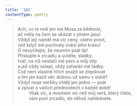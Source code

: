 ```yaml
---
title: '103'
contentType: poetry
---
```


> Ach, co to rodí jen má Musa za bědnost,  
> ač měla na čem se ukázat v plném jasu!  
> Vždyť její námět má víc ceny, všeho prost,  
> než když mé pochvaly ověsí jeho krásu!  
> Ó nevyčítejte, že neumím psát líp!  
> Přistupte k zrcadlu a uvidíte, sladký,  
> tvář, na niž nestačí mé pero a můj vtip  
> a jež vždy oslepí, vždy zahanbí mé řádky.  
> Což není vlastně hřích snažit se zlepšovat  
> a tím jen kazit věc dobrou už samu v sobě?  
> Vždyť moje veršíky chtějí jen jedno — psát  
> a zpívat o vašich přednostech v každé době!  
>          Však víc, a mnohem víc než můj verš, který čtete,  
>          vám poví zrcadlo, do něhož nahlédnete.
